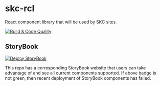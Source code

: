 # skc-rcl

React component library that will be used by SKC sites.

[![Build & Code Quality](https://github.com/ygo-skc/skc-rcl/actions/workflows/build-and-code-quality.yaml/badge.svg?branch=release)](https://github.com/ygo-skc/skc-rcl/actions/workflows/build-and-code-quality.yaml)

## StoryBook

[![Deploy StoryBook](https://github.com/ygo-skc/skc-rcl/actions/workflows/deploy-storybook.yaml/badge.svg?branch=release)](https://github.com/ygo-skc/skc-rcl/actions/workflows/deploy-storybook.yaml)

This repo has a corresponding StoryBook website that users can take advantage of and see all current components supported. If above badge is not green, then recent deployment of StoryBook components has failed.

